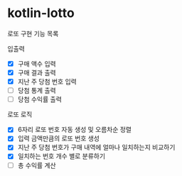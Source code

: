 # kotlin-lotto

로또 구현 기능 목록

입출력

- [x] 구매 액수 입력
- [x] 구매 결과 출력
- [x] 지난 주 당첨 번호 입력
- [ ] 당첨 통계 출력
- [ ] 당첨 수익률 출력

로또 로직

- [x] 6자리 로또 번호 자동 생성 및 오름차순 정렬
- [x] 입력 금액만큼의 로또 번호 생성
- [x] 지난 주 당첨 번호가 구매 내역에 얼마나 일치하는지 비교하기
- [x] 일치하는 번호 개수 별로 분류하기
- [ ] 총 수익률 계산